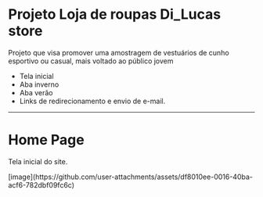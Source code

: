 <h1>Projeto Loja de roupas Di_Lucas store</h1>
<p> Projeto que visa promover uma amostragem de vestuários de cunho esportivo ou casual, mais voltado ao público jovem</p>
<ul>
  <li>Tela inicial</li>
  <li>Aba inverno</li>
  <li>Aba verão</li>
  <li>Links de redirecionamento e envio de e-mail.</li>
</ul>

<hr>
<h1>Home Page</h1>
<p> Tela inicial do site.</p>
[image](https://github.com/user-attachments/assets/df8010ee-0016-40ba-acf6-782dbf09fc6c)

